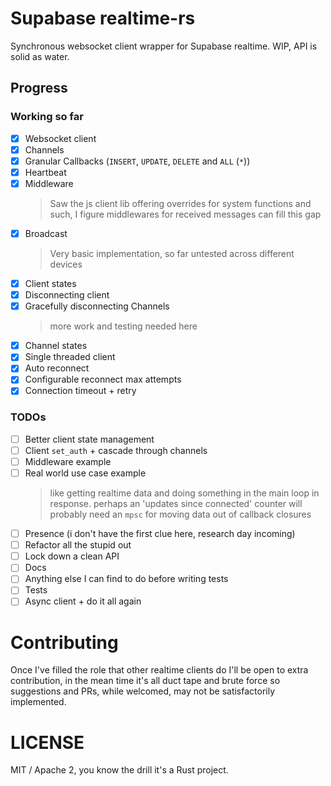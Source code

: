 # Supabase realtime-rs

Synchronous websocket client wrapper for Supabase realtime. WIP, API is solid as water.

## Progress

### Working so far

 - [x] Websocket client
 - [x] Channels
 - [x] Granular Callbacks (`INSERT`, `UPDATE`, `DELETE` and `ALL` (`*`))
 - [x] Heartbeat
 - [x] Middleware
   > Saw the js client lib offering overrides for system functions and such, I figure middlewares for received messages can fill this gap
 - [x] Broadcast
   > Very basic implementation, so far untested across different devices
 - [x] Client states
 - [x] Disconnecting client
 - [x] Gracefully disconnecting Channels
   > more work and testing needed here
 - [x] Channel states
 - [x] Single threaded client
 - [x] Auto reconnect
 - [x] Configurable reconnect max attempts
 - [x] Connection timeout + retry

### TODOs

 - [ ] Better client state management
 - [ ] Client `set_auth` + cascade through channels
 - [ ] Middleware example
 - [ ] Real world use case example
   > like getting realtime data and doing something in the main loop in response. perhaps an 'updates since connected' counter
   > will probably need an `mpsc` for moving data out of callback closures
 - [ ] Presence (i don't have the first clue here, research day incoming)
 - [ ] Refactor all the stupid out
 - [ ] Lock down a clean API
 - [ ] Docs
 - [ ] Anything else I can find to do before writing tests
 - [ ] Tests
 - [ ] Async client + do it all again

# Contributing

Once I've filled the role that other realtime clients do I'll be open to extra contribution, in the mean time it's all duct tape and brute force so suggestions and PRs, while welcomed, may not be satisfactorily implemented.

# LICENSE

MIT / Apache 2, you know the drill it's a Rust project.
